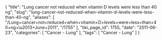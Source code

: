 {
    "title": "Lung cancer not reduced when vitamin D levels were less than 40 ng",
    "slug": "lung-cancer-not-reduced-when-vitamin-d-levels-were-less-than-40-ng",
    "aliases": [
        "/Lung+cancer+not+reduced+when+vitamin+D+levels+were+less+than+40+ng+\u2013+June+2011",
        "/1755"
    ],
    "tiki_page_id": 1755,
    "date": "2011-06-23",
    "categories": [
        "Cancer - Lung"
    ],
    "tags": [
        "Cancer - Lung"
    ]
}